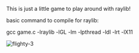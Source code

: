 This is just a little game to play around with raylib!

basic command to compile for raylib:

gcc game.c -lraylib -lGL -lm -lpthread -ldl -lrt -lX11

![flighty-3](https://github.com/user-attachments/assets/2c36bf46-4766-4665-a871-ef2fd46620b3)
